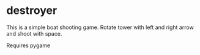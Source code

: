 # destroyer
This is a simple boat shooting game. Rotate tower with left and right arrow and shoot with space.

Requires pygame
